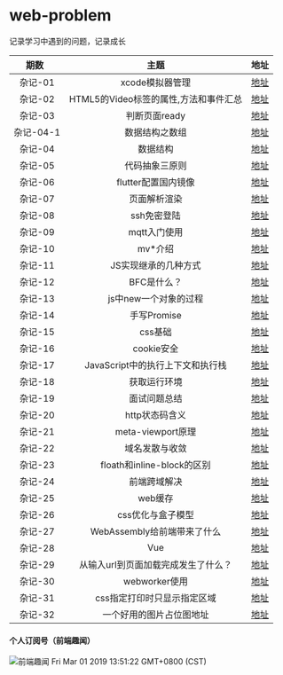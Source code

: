 # web-problem
记录学习中遇到的问题，记录成长

| 期数   | 主题 | 地址 |
| :-----: | :------: | :------: |
| 杂记-01 | xcode模拟器管理 | [地址](./杂记-01.xcode模拟器管理.md) |
| 杂记-02 | HTML5的Video标签的属性,方法和事件汇总 | [地址](./杂记-02.HTML5的Video标签的属性,方法和事件汇总.md) |
| 杂记-03 | 判断页面ready | [地址](./杂记-03.判断页面ready.md) |
| 杂记-04-1 | 数据结构之数组 | [地址](./杂记-04-1.数据结构之数组.md) |
| 杂记-04 | 数据结构 | [地址](./杂记-04.数据结构.md) |
| 杂记-05 | 代码抽象三原则 | [地址](./杂记-05.代码抽象三原则.md) |
| 杂记-06 | flutter配置国内镜像 | [地址](./杂记-06.flutter配置国内镜像.md) |
| 杂记-07 | 页面解析渲染 | [地址](./杂记-07.页面解析渲染.md) |
| 杂记-08 | ssh免密登陆 | [地址](./杂记-08.ssh免密登陆.md) |
| 杂记-09 | mqtt入门使用 | [地址](./杂记-09.mqtt入门使用.md) |
| 杂记-10 | mv*介绍 | [地址](./杂记-10.mv*介绍.md) |
| 杂记-11 | JS实现继承的几种方式 | [地址](./杂记-11.JS实现继承的几种方式.md) |
| 杂记-12 | BFC是什么？ | [地址](./杂记-12.BFC是什么？.md) |
| 杂记-13 | js中new一个对象的过程 | [地址](./杂记-13.js中new一个对象的过程.md) |
| 杂记-14 | 手写Promise | [地址](./杂记-14.手写Promise.md) |
| 杂记-15 | css基础 | [地址](./杂记-15.css基础.md) |
| 杂记-16 | cookie安全 | [地址](./杂记-16.cookie安全.md) |
| 杂记-17 | JavaScript中的执行上下文和执行栈 | [地址](./杂记-17.JavaScript中的执行上下文和执行栈.md) |
| 杂记-18 | 获取运行环境 | [地址](./杂记-18.获取运行环境.md) |
| 杂记-19 | 面试问题总结 | [地址](./杂记-19.面试问题总结.md) |
| 杂记-20 | http状态码含义 | [地址](./杂记-20.http状态码含义.md) |
| 杂记-21 | meta-viewport原理 | [地址](./杂记-21.meta-viewport原理.md) |
| 杂记-22 | 域名发散与收敛 | [地址](./杂记-22.域名发散与收敛.md) |
| 杂记-23 | floath和inline-block的区别 | [地址](./杂记-23.floath和inline-block的区别.md) |
| 杂记-24 | 前端跨域解决 | [地址](./杂记-24.前端跨域解决.md) |
| 杂记-25 | web缓存 | [地址](./杂记-25.web缓存.md) |
| 杂记-26 | css优化与盒子模型 | [地址](./杂记-26.css优化与盒子模型.md) |
| 杂记-27 | WebAssembly给前端带来了什么 | [地址](./杂记-27.WebAssembly给前端带来了什么.md) |
| 杂记-28 | Vue | [地址](./杂记-28.Vue.nextTick实现.md) |
| 杂记-29 | 从输入url到页面加载完成发生了什么？ | [地址](./杂记-29.从输入url到页面加载完成发生了什么？.md) |
| 杂记-30 | webworker使用 | [地址](./杂记-30.webworker使用.md) |
| 杂记-31 | css指定打印时只显示指定区域 | [地址](./杂记-31.css指定打印时只显示指定区域.md) |
| 杂记-32 | 一个好用的图片占位图地址 | [地址](./杂记-32.一个好用的图片占位图地址.md) |

#### 个人订阅号（前端趣闻）
![前端趣闻](https://github.com/mynane/web-problem/blob/master/assets/qrcode.jpg)
Fri Mar 01 2019 13:51:22 GMT+0800 (CST)